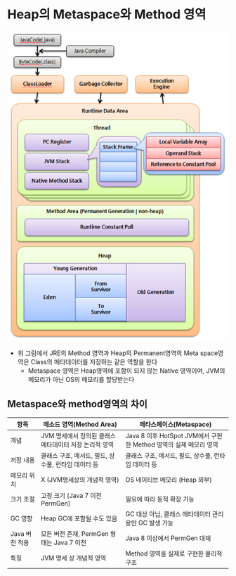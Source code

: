 # Heap의 Metaspace와 Method 영역

![images1](images/heap1.png)

- 위 그림에서 JRE의 Method 영역과 Heap의 Permanent영역의 Meta space영역은 Class의 메타데이터를 저장하는 같은 역할을 한다
  - Metaspace 영역은 Heap영역에 포함이 되지 않는 Native 영역이며, JVM의 메모리가 아닌 OS의 메모리를 할당받는다

## Metaspace와 method영역의 차이

| 항목                | 메소드 영역(Method Area)            | 메타스페이스(Metaspace)                |
|-------------------|---------------------------------|-------------------------------------|
| 개념                | JVM 명세에서 정의된 클래스 메타데이터 저장 논리적 영역 | Java 8 이후 HotSpot JVM에서 구현한 Method 영역의 실제 메모리 영역 |
| 저장 내용           | 클래스 구조, 메서드, 필드, 상수풀, 런타임 데이터 등 | 클래스 구조, 메서드, 필드, 상수풀, 런타임 데이터 등 |
| 메모리 위치         | X (JVM명세상의 개념적 영역)| OS 네이티브 메모리 (Heap 외부)        |
| 크기 조절           | 고정 크기 (Java 7 이전 PermGen)   | 필요에 따라 동적 확장 가능             |
| GC 영향             | Heap GC에 포함될 수도 있음        | GC 대상 아님, 클래스 메타데이터 관리용만 GC 발생 가능 |
| Java 버전 적용      | 모든 버전 존재, PermGen 형태는 Java 7 이전 | Java 8 이상에서 PermGen 대체           |
| 특징                | JVM 명세 상 개념적 영역             | Method 영역을 실제로 구현한 물리적 구조 |
